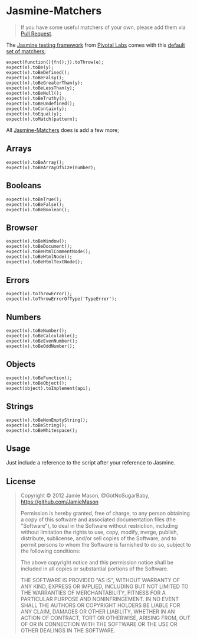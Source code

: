 # Jasmine-Matchers

> If you have some useful matchers of your own, please add them via [Pull Request](https://github.com/JamieMason/Jasmine-Matchers/pull/new/master).

The [Jasmine testing framework](http://pivotal.github.com/jasmine/) from [Pivotal Labs](http://pivotallabs.com/) comes with this [default set of matchers](https://github.com/pivotal/jasmine/wiki/Matchers);

    expect(function(){fn();}).toThrow(e);
    expect(x).toBe(y);
    expect(x).toBeDefined();
    expect(x).toBeFalsy();
    expect(x).toBeGreaterThan(y);
    expect(x).toBeLessThan(y);
    expect(x).toBeNull();
    expect(x).toBeTruthy();
    expect(x).toBeUndefined();
    expect(x).toContain(y);
    expect(x).toEqual(y);
    expect(x).toMatch(pattern);

All [Jasmine-Matchers](https://github.com/JamieMason/Jasmine-Matchers) does is add a few more;

## Arrays

    expect(x).toBeArray();
    expect(x).toBeArrayOfSize(number);

## Booleans

    expect(x).toBeTrue();
    expect(x).toBeFalse();
    expect(x).toBeBoolean();

## Browser

    expect(x).toBeWindow();
    expect(x).toBeDocument();
    expect(x).toBeHtmlCommentNode();
    expect(x).toBeHtmlNode();
    expect(x).toBeHtmlTextNode();

## Errors

    expect(x).toThrowError();
    expect(x).toThrowErrorOfType('TypeError');

## Numbers

    expect(x).toBeNumber();
    expect(x).toBeCalculable();
    expect(x).toBeEvenNumber();
    expect(x).toBeOddNumber();

## Objects

    expect(x).toBeFunction();
    expect(x).toBeObject();
    expect(object).toImplement(api);

## Strings

    expect(x).toBeNonEmptyString();
    expect(x).toBeString();
    expect(x).toBeWhitespace();

## Usage

Just include a reference to the script after your reference to Jasmine.

## License

> Copyright © 2012 Jamie Mason, @GotNoSugarBaby, https://github.com/JamieMason
>
> Permission is hereby granted, free of charge, to any person obtaining a copy of this software and associated documentation files (the "Software"), to deal in the Software without restriction, including without limitation the rights to use, copy, modify, merge, publish, distribute, sublicense, and/or sell copies of the Software, and to permit persons to whom the Software is furnished to do so, subject to the following conditions:
>
> The above copyright notice and this permission notice shall be included in all copies or substantial portions of the Software.
>
> THE SOFTWARE IS PROVIDED "AS IS", WITHOUT WARRANTY OF ANY KIND, EXPRESS OR IMPLIED, INCLUDING BUT NOT LIMITED TO THE WARRANTIES OF MERCHANTABILITY, FITNESS FOR A PARTICULAR PURPOSE AND NONINFRINGEMENT. IN NO EVENT SHALL THE AUTHORS OR COPYRIGHT HOLDERS BE LIABLE FOR ANY CLAIM, DAMAGES OR OTHER LIABILITY, WHETHER IN AN ACTION OF CONTRACT, TORT OR OTHERWISE, ARISING FROM, OUT OF OR IN CONNECTION WITH THE SOFTWARE OR THE USE OR OTHER DEALINGS IN THE SOFTWARE.
